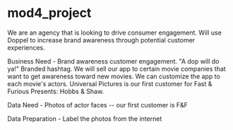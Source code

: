 # mod4_project

We are an agency that is looking to drive consumer engagement. Will use Doppel to increase brand awareness through potential customer experiences.

Business Need - Brand awareness customer engagement. "A dop will do ya!" Branded hashtag.
We will sell our app to certain movie companies that want to get awareness toward new movies. We can customize the app to each movie's actors. Universal Pictures is our first customer for Fast & Furious Presents: Hobbs & Shaw.

Data Need - Photos of actor faces -- our first customer is F&F

Data Preparation - Label the photos from the internet


